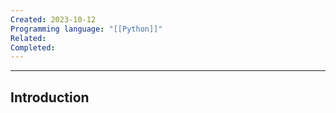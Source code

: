 ```yaml
---
Created: 2023-10-12
Programming language: "[[Python]]"
Related: 
Completed:
---
```

---
## Introduction
